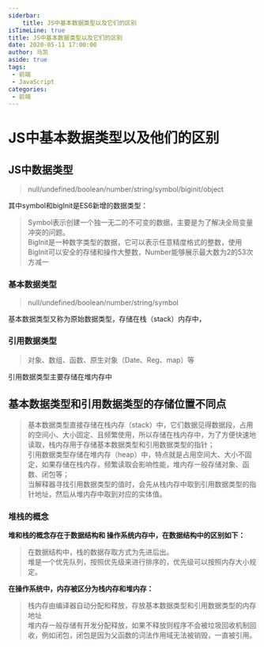 ```yaml
--- 
siderbar: 
    title: JS中基本数据类型以及它们的区别
isTimeLine: true
title: JS中基本数据类型以及它们的区别
date: 2020-05-11 17:00:00
author: 马凯
aside: true
tags:
 - 前端
 - JavaScript
categories:
 - 前端
---
```



# JS中基本数据类型以及他们的区别

## JS中数据类型

> null/undefined/boolean/number/string/symbol/biginit/object

其中symbol和bigInit是ES6新增的数据类型：

> Symbol表示创建一个独一无二的不可变的数据，主要是为了解决全局变量冲突的问题。<br/>
> BigInit是一种数字类型的数据，它可以表示任意精度格式的整数，使用BigInit可以安全的存储和操作大整数，Number能够展示最大数为2的53次方减一

### 基本数据类型

> null/undefined/boolean/number/string/symbol

基本数据类型又称为原始数据类型，存储在栈（stack）内存中，

### 引用数据类型

> 对象、数组、函数、原生对象（Date、Reg、map）等

引用数据类型主要存储在堆内存中


## 基本数据类型和引用数据类型的存储位置不同点

> 基本数据类型直接存储在栈内存（stack）中，它们数据见得数据段，占用的空间小、大小固定、且频繁使用，所以存储在栈内存中，为了方便快速地读取，栈内存用于存储基本数据类型和引用数据类型的指针；<br/>引用数据类型存储在堆内存（heap）中，特点就是占用空间大、大小不固定，如果存储在栈内存，频繁读取会影响性能，堆内存一般存储对象、函数、闭包等；<br/>当解释器寻找引用数据类型的值时，会先从栈内存中取到引用数据类型的指针地址，然后从堆内存中取到对应的实体值。


### 堆栈的概念

**堆和栈的概念存在于数据结构和 操作系统内存中，在数据结构中的区别如下：**

> 在数据结构中，栈的数据存取方式为先进后出。<br/>堆是一个优先队列，按照优先级来进行排序的，优先级可以按照内存大小规定。



**在操作系统中，内存被区分为栈内存和堆内存：**
> 栈内存由编译器自动分配和释放，存放基本数据类型和引用数据类型的内存地址<br/>堆内存一般存储有开发分配释放，如果不释放则程序不会被垃圾回收机制回收，例如闭包，闭包是因为父函数的词法作用域无法被销毁，一直被引用。



